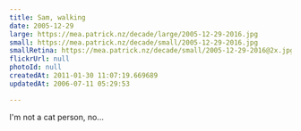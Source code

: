 ```yaml
---
title: Sam, walking
date: 2005-12-29
large: https://mea.patrick.nz/decade/large/2005-12-29-2016.jpg
small: https://mea.patrick.nz/decade/small/2005-12-29-2016.jpg
smallRetina: https://mea.patrick.nz/decade/small/2005-12-29-2016@2x.jpg
flickrUrl: null
photoId: null
createdAt: 2011-01-30 11:07:19.669689
updatedAt: 2006-07-11 05:29:53

---
```

I'm not a cat person, no...
